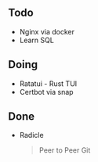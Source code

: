 ## Todo
- Nginx via docker
- Learn SQL

## Doing
- Ratatui - Rust TUI
- Certbot via snap

## Done
- Radicle
    > Peer to Peer Git

